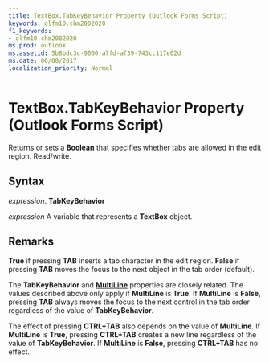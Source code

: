 ```yaml
---
title: TextBox.TabKeyBehavior Property (Outlook Forms Script)
keywords: olfm10.chm2002020
f1_keywords:
- olfm10.chm2002020
ms.prod: outlook
ms.assetid: 5b8bdc3c-9000-a7fd-af39-743cc117e02d
ms.date: 06/08/2017
localization_priority: Normal
---
```



# TextBox.TabKeyBehavior Property (Outlook Forms Script)

Returns or sets a  **Boolean** that specifies whether tabs are allowed in the edit region. Read/write.


## Syntax

 _expression_. **TabKeyBehavior**

_expression_ A variable that represents a  **TextBox** object.


## Remarks

 **True** if pressing **TAB** inserts a tab character in the edit region. **False** if pressing **TAB** moves the focus to the next object in the tab order (default).

The  **TabKeyBehavior** and **[MultiLine](Outlook.textbox.multiline.md)** properties are closely related. The values described above only apply if **MultiLine** is **True**. If  **MultiLine** is **False**, pressing  **TAB** always moves the focus to the next control in the tab order regardless of the value of **TabKeyBehavior**.

The effect of pressing  **CTRL+TAB** also depends on the value of **MultiLine**. If  **MultiLine** is **True**, pressing  **CTRL+TAB** creates a new line regardless of the value of **TabKeyBehavior**. If  **MultiLine** is **False**, pressing  **CTRL+TAB** has no effect.


